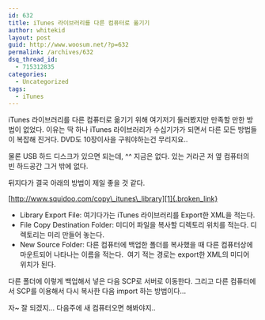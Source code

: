 ```yaml
---
id: 632
title: iTunes 라이브러리를 다른 컴퓨터로 옮기기
author: whitekid
layout: post
guid: http://www.woosum.net/?p=632
permalink: /archives/632
dsq_thread_id:
  - 715312835
categories:
  - Uncategorized
tags:
  - iTunes
---
```

iTunes 라이브러리를 다른 컴퓨터로 옮기기 위해 여기저기 둘러봤지만 만족할 만한 방법이 없었다. 이유는 딱 하나 iTunes 라이브러리가 수십기가가 되면서 다른 모든 방법들이 복잡해 진거다. DVD도 10장이사을 구워야하는건 무리지요..

물론 USB 하드 디스크가 있으면 되는데, ^^ 지금은 없다. 있는 거라곤 저 옆 컴퓨터의 빈 하드공간 그거 밖에 없다.

뒤지다가 결국 아래의 방법이 제일 좋을 것 같다.

[http://www.squidoo.com/copy\_itunes\_library][1]{.broken_link}

  * Library Export File: 여기다가는 iTunes 라이브러리를 Export한 XML을 적는다.
  * File Copy Destination Folder: 미디어 파일을 복사할 디렉토리 위치를 적는다. 디렉토리는 미리 만들어 놓는다.
  * New Source Folder: 다른 컴퓨터에 백업한 폴더를 복사했을 때 다른 컴퓨터상에 마운트되어 나타나는 이름을 적는다.  여기 적는 경로는 export한 XML의 미디어 위치가 된다.

다른 폴더에 이렇게 백업해서 넣은 다음 SCP로 서버로 이동한다. 그리고 다른 컴퓨터에서 SCP를 이용해서 다시 복사한 다음 import 하는 방법이다...

자~ 잘 되겠지... 다음주에 새 컴퓨터오면 해봐야지..

 [1]: http://www.squidoo.com/copy_itunes_library